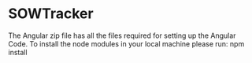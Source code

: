 # SOWTracker
The Angular zip file has all the files required for setting up the Angular Code.
To install the node modules in your local machine please run: npm install
